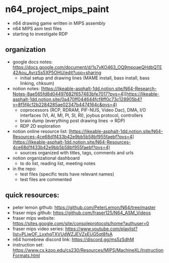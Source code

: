 # n64_project_mips_paint
- n64 drawing game written in MIPS assembly
- n64 MIPS asm test files
- starting to investigate RDP

## organization
- google docs notes: https://docs.google.com/document/d/1s7vKO463_OQ9mpoaeQHdbQTE42Aou_AvrzSs5XP5OHU/edit?usp=sharing
  - initial setup and drawing lines (MAME install, bass install, bass linking, chksum)
- notion notes: [https://likeable-asphalt-1dd.notion.site/N64-Research-Notes-8ae565fd8d04497682f657483bfe7017?pvs=4](https://likeable-asphalt-1dd.notion.site/0a470ff044644fcf8ff0c73c128905b4?v=8f5f4c12b2284285ae02347b4474164c&pvs=4)
  - coprocessors (RCP, RDRAM, PIF-NUS, Video Dac), DMA, I/O interfaces (VI, AI, MI, PI, SI, RI), joybus protocol, controllers
  - brain dump (everything post drawing lines -> RDP)
  - RDP 2D exploration
- notion online resource list: [https://likeable-asphalt-1dd.notion.site/N64-Resources-4ce68d1f433b42e9bb5b58bf955faebf?pvs=4](https://likeable-asphalt-1dd.notion.site/N64-Resources-4ce68d1f433b42e9bb5b58bf955faebf?pvs=4)
  - sources organized with titles, tags, comments and urls
- notion organizational dashboard
  - to do list, reading list, meeting notes
- in the repo:
  - test files (specific tests have relevant names)
  - test files are commented

## quick resources:
 - peter lemon github: https://github.com/PeterLemon/N64/tree/master
 - fraser mips github: https://github.com/fraser125/N64_ASM_Videos
 - fraser mips website: https://sites.google.com/site/consoleprotocols/home?authuser=0
 - fraser mips video series: https://www.youtube.com/playlist?list=PLjwOF_LvxhqTXVUdWZJEVZxEUG5qt8fsA
 - n64 homebrew discord link: https://discord.gg/ms5zSdhM
 - instruction set: https://www.cs.kzoo.edu/cs230/Resources/MIPS/MachineXL/InstructionFormats.html
